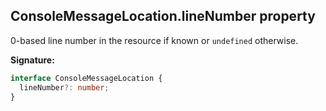 ## ConsoleMessageLocation.lineNumber property

0-based line number in the resource if known or `undefined` otherwise.

**Signature:**

```typescript
interface ConsoleMessageLocation {
  lineNumber?: number;
}
```
